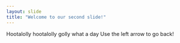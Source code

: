```yaml
---
layout: slide
title: "Welcome to our second slide!"
---
```

Hootalolly hootalolly golly what a day
Use the left arrow to go back!
